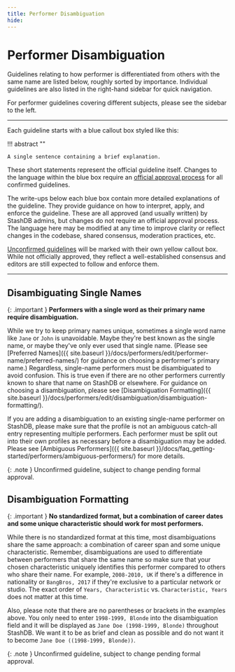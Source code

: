 ```yaml
---
title: Performer Disambiguation
hide:
---
```


# Performer Disambiguation

Guidelines relating to how performer is differentiated from others with the same name are listed below, roughly sorted by importance. Individual guidelines are also listed in the right-hand sidebar for quick navigation.

For performer guidelines covering different subjects, please see the sidebar to the left.

---

Each guideline starts with a blue callout box styled like this:

!!! abstract ""

    A single sentence containing a brief explanation.

These short statements represent the official guideline itself. Changes to the language within the blue box require an [official approval process](LINKZ) for all confirmed guidelines.

The write-ups below each blue box contain more detailed explanations of the guideline. They provide guidance on how to interpret, apply, and enforce the guideline. These are all approved (and usually written) by StashDB admins, but changes do not require an official approval process. The language here may be modified at any time to improve clarity or reflect changes in the codebase, shared consensus, moderation practices, etc.

[Unconfirmed guidelines](LINKZ) will be marked with their own yellow callout box. While not officially approved, they reflect a well-established consensus and editors are still expected to follow and enforce them.

---

## Disambiguating Single Names

{: .important }
**Performers with a single word as their primary name require disambiguation.**

While we try to keep primary names unique, sometimes a single word name like `Jane` or `John` is unavoidable. Maybe they're best known as the single name, or maybe they've only ever used that single name. (Please see [Preferred Names]({{ site.baseurl }}/docs/performers/edit/performer-name/preferred-names/) for guidance on choosing a performer's primary name.) Regardless, single-name performers must be disambiguated to avoid confusion. This is true even if there are no other performers currently known to share that name on StashDB or elsewhere. For guidance on choosing a disambiguation, please see [Disambiguation Formatting]({{ site.baseurl }}/docs/performers/edit/disambiguation/disambiguation-formatting/).

If you are adding a disambiguation to an existing single-name performer on StashDB, please make sure that the profile is not an ambiguous catch-all entry representing multiple performers. Each performer must be split out into their own profiles as necessary before a disambiguation may be added. Please see [Ambiguous Performers]({{ site.baseurl }}/docs/faq_getting-started/performers/ambiguous-performers/) for more details.

{: .note }
Unconfirmed guideline, subject to change pending formal approval.

## Disambiguation Formatting

{: .important }
**No standardized format, but a combination of career dates and some unique characteristic should work for most performers.**

While there is no standardized format at this time, most disambiguations share the same approach: a combination of career span and some unique characteristic. Remember, disambiguations are used to differentiate between performers that share the same name so make sure that your chosen characteristic uniquely identifies this performer compared to others who share their name. For example, `2008-2010, UK` if there's a difference in nationality or `BangBros, 2017` if they're exclusive to a particular network or studio. The exact order of `Years, Characteristic` vs. `Characteristic, Years` does not matter at this time.

Also, please note that there are no parentheses or brackets in the examples above. You only need to enter `1998-1999, Blonde` into the disambiguation field and it will be displayed as `Jane Doe (1998-1999, Blonde)` throughout StashDB. We want it to be as brief and clean as possible and do not want it to become `Jane Doe ((1998-1999, Blonde))`.

{: .note }
Unconfirmed guideline, subject to change pending formal approval.
